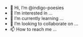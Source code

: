 - 👋 Hi, I’m @indigo-poesies
- 👀 I’m interested in ...
- 🌱 I’m currently learning ...
- 💞️ I’m looking to collaborate on ...
- 📫 How to reach me ...

<!---
indigo-poesies/indigo-poesies is a ✨ special ✨ repository because its `README.md` (this file) appears on your GitHub profile.
You can click the Preview link to take a look at your changes.
--->
